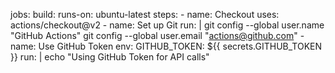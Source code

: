 jobs:
  build:
    runs-on: ubuntu-latest
    steps:
    - name: Checkout
      uses: actions/checkout@v2
    - name: Set up Git
      run: |
        git config --global user.name "GitHub Actions"
        git config --global user.email "actions@github.com"
    - name: Use GitHub Token
      env:
        GITHUB_TOKEN: ${{ secrets.GITHUB_TOKEN }}
      run: |
        echo "Using GitHub Token for API calls"
